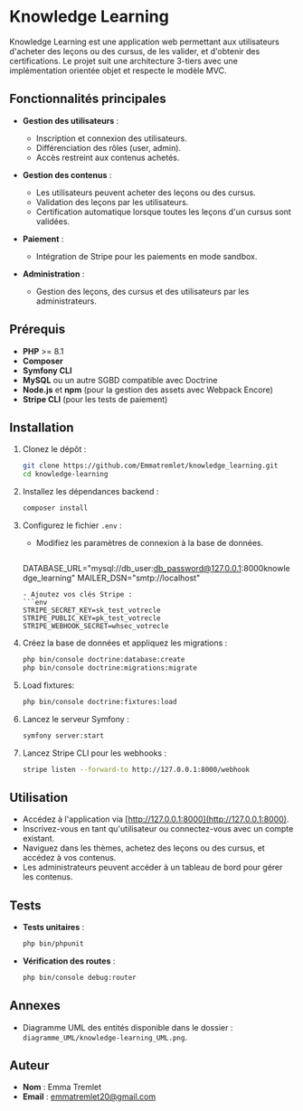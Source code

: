 # Knowledge Learning

Knowledge Learning est une application web permettant aux utilisateurs d'acheter des leçons ou des cursus, de les valider, et d'obtenir des certifications. Le projet suit une architecture 3-tiers avec une implémentation orientée objet et respecte le modèle MVC.

## Fonctionnalités principales

- **Gestion des utilisateurs** :
  - Inscription et connexion des utilisateurs.
  - Différenciation des rôles (user, admin).
  - Accès restreint aux contenus achetés.

- **Gestion des contenus** :
  - Les utilisateurs peuvent acheter des leçons ou des cursus.
  - Validation des leçons par les utilisateurs.
  - Certification automatique lorsque toutes les leçons d'un cursus sont validées.

- **Paiement** :
  - Intégration de Stripe pour les paiements en mode sandbox.

- **Administration** :
  - Gestion des leçons, des cursus et des utilisateurs par les administrateurs.

## Prérequis

- **PHP** >= 8.1
- **Composer**
- **Symfony CLI**
- **MySQL** ou un autre SGBD compatible avec Doctrine
- **Node.js** et **npm** (pour la gestion des assets avec Webpack Encore)
- **Stripe CLI** (pour les tests de paiement)

## Installation

1. Clonez le dépôt :
   ```bash
   git clone https://github.com/Emmatremlet/knowledge_learning.git
   cd knowledge-learning
   ```

2. Installez les dépendances backend :
   ```bash
   composer install
   ```
  
3. Configurez le fichier `.env` :
   - Modifiez les paramètres de connexion à la base de données.
     ```env
    DATABASE_URL="mysql://db_user:db_password@127.0.0.1:8000knowledge_learning"
    MAILER_DSN="smtp://localhost"
     ```
   - Ajoutez vos clés Stripe :
     ```env
     STRIPE_SECRET_KEY=sk_test_votrecle
     STRIPE_PUBLIC_KEY=pk_test_votrecle
     STRIPE_WEBHOOK_SECRET=whsec_votrecle
     ```

4. Créez la base de données et appliquez les migrations :
   ```bash
   php bin/console doctrine:database:create
   php bin/console doctrine:migrations:migrate
   ```

5. Load fixtures:
   ```bash
   php bin/console doctrine:fixtures:load
   ```

6. Lancez le serveur Symfony :
   ```bash
   symfony server:start
   ```

7. Lancez Stripe CLI pour les webhooks :
   ```bash
   stripe listen --forward-to http://127.0.0.1:8000/webhook
   ```

## Utilisation

- Accédez à l'application via [http://127.0.0.1:8000](http://127.0.0.1:8000).
- Inscrivez-vous en tant qu'utilisateur ou connectez-vous avec un compte existant.
- Naviguez dans les thèmes, achetez des leçons ou des cursus, et accédez à vos contenus.
- Les administrateurs peuvent accéder à un tableau de bord pour gérer les contenus.

## Tests

- **Tests unitaires** :
  ```bash
  php bin/phpunit
  ```
- **Vérification des routes** :
  ```bash
  php bin/console debug:router
  ```

## Annexes

- Diagramme UML des entités disponible dans le dossier : `diagramme_UML/knowledge-learning_UML.png`.

## Auteur

- **Nom** : Emma Tremlet
- **Email** : emmatremlet20@gmail.com